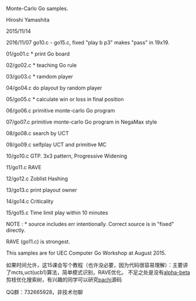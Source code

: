 Monte-Carlo Go samples.

Hiroshi Yamashita


2015/11/14

2016/11/07 go10.c - go15.c, fixed "play b p3" makes "pass" in 19x19.


01/go01.c * print Go board

02/go02.c * teaching Go rule

03/go03.c * ramdom player

04/go04.c   do playout by random player

05/go05.c * calculate win or loss in final position

06/go06.c   primitive monte-carlo Go program

07/go07.c   primitive monte-carlo Go program in NegaMax style

08/go08.c   search by UCT

09/go09.c   selfplay UCT and primitive MC

10/go10.c   GTP. 3x3 pattern, Progressive Widening

11/go11.c   RAVE

12/go12.c   Zoblist Hashing

13/go13.c   print playout owner

14/go14.c   Criticality

15/go15.c   Time limit play within 10 minutes


NOTE : * source includes err intentionally. Correct source is in "fixed" directly.


RAVE (go11.c) is strongest.

This samples are for UEC Computer Go Workshop at August 2015.


如果时间允许，这15课会写个教程（也许没必要，因为代码很容易理解）：主要讲了mcts,uct(ucb1)算法，简单模式识别，RAVE优化。
不足之处是没有[alpha-beta](https://en.wikipedia.org/wiki/Alpha%E2%80%93beta_pruning)剪枝优化搜索树，有兴趣的同学可以研究[pachi](https://github.com/pasky/pachi)源码


QQ群：732665928，非技术勿聊



